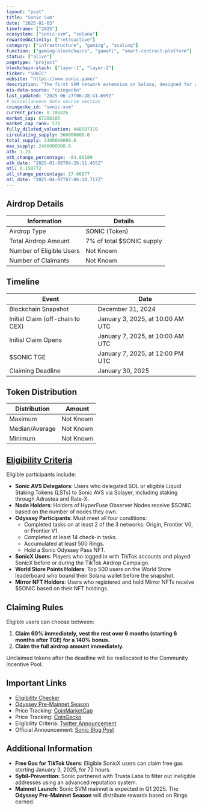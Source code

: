 ```yaml
---
layout: "post"
title: "Sonic Svm"
date: "2025-01-03"
timeframe: ["2025"]
ecosystem: ["sonic-svm", "solana"]
rewardedActivity: ["retroactive"]
category: ["infrastructure", "gaming", "scaling"]
function: ["gaming-blockchains", "gamefi", "smart-contract-platform"]
status: ["alive"]
pagetype: "project"
blockchain-stack: ["layer-1", "layer-2"]
ticker: "SONIC"
website: "https://www.sonic.game/"
description: "The first SVM network extension on Solana, designed for games and applications. It powers the Web3 TikTok App Layer to onboard the next billion users."
mis-data-source: "coingecko"
last_updated: "2025-06-27T06:28:41.699Z"
# miscellaneous data source section
coingecko_id: "sonic-svm"
current_price: 0.186826
market_cap: 67288105
market_cap_rank: 571
fully_diluted_valuation: 448587370
circulating_supply: 360000000.0
total_supply: 2400000000.0
max_supply: 2400000000.0
ath: 1.23
ath_change_percentage: -84.86189
ath_date: "2025-01-08T04:26:11.465Z"
atl: 0.158772
atl_change_percentage: 17.66977
atl_date: "2025-04-07T07:06:14.717Z"
---
```


## Airdrop Details

| Information              | Details                   |
| ------------------------ | ------------------------- |
| Airdrop Type             | SONIC (Token)             |
| Total Airdrop Amount     | 7% of total $SONIC supply |
| Number of Eligible Users | Not Known                 |
| Number of Claimants      | Not Known                 |

## Timeline

| Event                            | Date                             |
| -------------------------------- | -------------------------------- |
| Blockchain Snapshot              | December 31, 2024                |
| Initial Claim (off-chain to CEX) | January 3, 2025, at 10:00 AM UTC |
| Initial Claim Opens              | January 7, 2025, at 10:00 AM UTC |
| $SONIC TGE                       | January 7, 2025, at 12:00 PM UTC |
| Claiming Deadline                | January 30, 2025                 |

## Token Distribution

| Distribution   | Amount    |
| -------------- | --------- |
| Maximum        | Not Known |
| Median/Average | Not Known |
| Minimum        | Not Known |

## [Eligibility Criteria](https://airdrop.sonic.game/)

Eligible participants include:

- **Sonic AVS Delegators**: Users who delegated SOL or eligible Liquid Staking Tokens (LSTs) to Sonic AVS via Solayer, including staking through Adrastea and Rate-X.
- **Node Holders**: Holders of HyperFuse Observer Nodes receive $SONIC based on the number of nodes they own.
- **Odyssey Participants**: Must meet all four conditions:
  - Completed tasks on at least 2 of the 3 networks: Origin, Frontier V0, or Frontier V1.
  - Completed at least 14 check-in tasks.
  - Accumulated at least 500 Rings.
  - Hold a Sonic Odyssey Pass NFT.
- **SonicX Users**: Players who logged in with TikTok accounts and played SonicX before or during the TikTok Airdrop Campaign.
- **World Store Points Holders**: Top 500 users on the World Store leaderboard who bound their Solana wallet before the snapshot.
- **Mirror NFT Holders**: Users who registered and hold Mirror NFTs receive $SONIC based on their NFT holdings.

## Claiming Rules

Eligible users can choose between:

1. **Claim 60% immediately, vest the rest over 6 months (starting 6 months after TGE) for a 140% bonus.**
2. **Claim the full airdrop amount immediately.**

Unclaimed tokens after the deadline will be reallocated to the Community Incentive Pool.

## Important Links

- [Eligibility Checker](https://airdrop.sonic.game/)
- [Odyssey Pre-Mainnet Season](https://odyssey.sonic.game/)
- Price Tracking: [CoinMarketCap](https://coinmarketcap.com/currencies//sonic-svm)
- Price Tracking: [CoinGecko](https://www.coingecko.com/en/coins/sonic-svm)
- Eligibility Criteria: [Twitter Announcement](https://x.com/SonicSVM/status/1875069287028912627)
- Official Announcement: [Sonic Blog Post](https://sonic.feather.blog/sonic-initial-claim-a-reward-for-the-community)

## Additional Information

- **Free Gas for TikTok Users**: Eligible SonicX users can claim free gas starting January 3, 2025, for 72 hours.
- **Sybil-Prevention**: Sonic partnered with Trusta Labs to filter out ineligible addresses using an advanced reputation system.
- **Mainnet Launch**: Sonic SVM mainnet is expected in Q1 2025. The **Odyssey Pre-Mainnet Season** will distribute rewards based on Rings earned.
